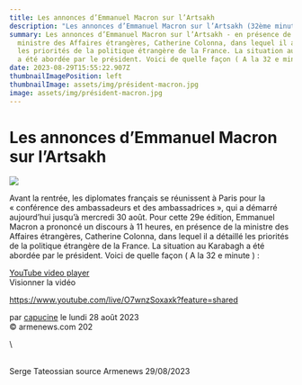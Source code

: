 ```yaml
---
title: Les annonces d’Emmanuel Macron sur l’Artsakh
description: "Les annonces d’Emmanuel Macron sur l’Artsakh (32ème minutes) "
summary: Les annonces d’Emmanuel Macron sur l’Artsakh - en présence de la
  ministre des Affaires étrangères, Catherine Colonna, dans lequel il a détaillé
  les priorités de la politique étrangère de la France. La situation au Karabagh
  a été abordée par le président. Voici de quelle façon ( A la 32 e minute
date: 2023-08-29T15:55:22.907Z
thumbnailImagePosition: left
thumbnailImage: assets/img/président-macron.jpg
image: assets/img/président-macron.jpg
---
```

<!--StartFragment-->

# Les annonces d’Emmanuel Macron sur l’Artsakh

![](https://www.armenews.com/local/cache-gd2/cf/dadb601a5e5283de68c3acf6f5b19c.jpg)

Avant la rentrée, les diplomates français se réunissent à Paris pour la « conférence des ambassadeurs et des ambassadrices », qui a démarré aujourd’hui jusqu’à mercredi 30 août. Pour cette 29e édition, Emmanuel Macron a prononcé un discours à 11 heures, en présence de la ministre des Affaires étrangères, Catherine Colonna, dans lequel il a détaillé les priorités de la politique étrangère de la France. La situation au Karabagh a été abordée par le président. Voici de quelle façon ( A la 32 e minute ) :

[YouTube video player](https://www.youtube.com/embed/O7wnzSoxaxk?si=72m3PCkleL7uR4zJ)\
V﻿isionner la vidéo

<https://www.youtube.com/live/O7wnzSoxaxk?feature=shared>

par [capucine](https://www.armenews.com/spip.php?page=auteur&id_auteur=541) le lundi 28 août 2023\
© armenews.com 202

<!--EndFragment-->\
\
S﻿erge Tateossian source Armenews   29/08/2023